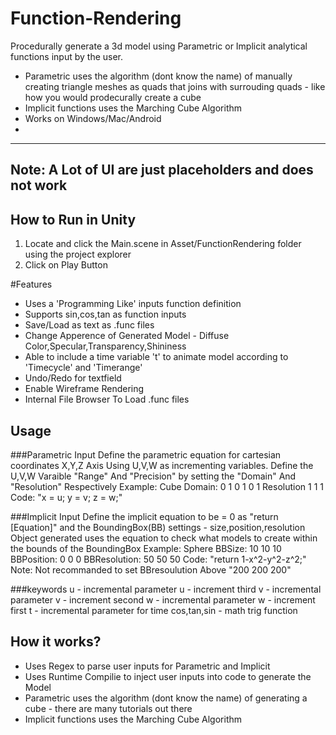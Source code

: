 # Function-Rendering
Procedurally generate a 3d model using Parametric or Implicit analytical functions input by the user.
- Parametric uses the algorithm (dont know the name) of manually creating triangle meshes as quads that joins with surrouding quads - like how you would prodecurally create a cube
- Implicit functions uses the Marching Cube Algorithm
- Works on Windows/Mac/Android
- 
--------------
Note: A Lot of UI are just placeholders and does not work
--------------

## How to Run in Unity
1. Locate and click the Main.scene in Asset/FunctionRendering folder using the project explorer
2. Click on Play Button

#Features
- Uses a 'Programming Like' inputs function definition
- Supports sin,cos,tan as function inputs
- Save/Load as text as .func files
- Change Apperence of Generated Model - Diffuse Color,Specular,Transparency,Shininess
- Able to include a time variable 't' to animate model according to 'Timecycle' and 'Timerange'
- Undo/Redo for textfield
- Enable Wireframe Rendering
- Internal File Browser To Load .func files

## Usage
###Parametric Input
Define the parametric equation for cartesian coordinates X,Y,Z Axis Using U,V,W as incrementing variables.
Define the U,V,W Varaible "Range" And "Precision" by setting the "Domain" And "Resolution" Respectively
Example:
Cube
Domain: 0 1 0 1 0 1
Resolution 1 1 1
Code: "x = u; y = v; z = w;"

###Implicit Input
Define the implicit equation to be = 0 as "return [Equation]" and the BoundingBox(BB) settings - size,position,resolution
Object generated uses the equation to check what models to create within the bounds of the BoundingBox
Example:
Sphere
BBSize: 10 10 10
BBPosition: 0 0 0
BBResolution: 50 50 50
Code: "return 1-x^2-y^2-z^2;"
Note: Not recommanded to set BBresoulution Above "200 200 200"

###keywords
u - incremental parameter u - increment third
v - incremental parameter v - increment second
w - incremental parameter w - increment first
t - incremental parameter for time
cos,tan,sin - math trig function
                               
## How it works?
- Uses Regex to parse user inputs for Parametric and Implicit
- Uses Runtime Compilie to inject user inputs into code to generate the Model
- Parametric uses the algorithm (dont know the name) of generating a cube - there are many tutorials out there
- Implicit functions uses the Marching Cube Algorithm
